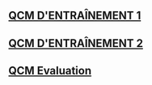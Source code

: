 ## [QCM D'ENTRAÎNEMENT 1](https://genumsi.inria.fr/qcm.php?h=46b0452e9ddabf8e9da78a14e5481a55)

## [QCM D'ENTRAÎNEMENT 2](https://genumsi.inria.fr/qcm.php?h=7e44c5c69d55c3dd4695b032f689448e)

## [QCM Evaluation](https://genumsi.inria.fr/qcm.php?h=f1a05d07f23bd2e1dcdd7077d3de194f)
